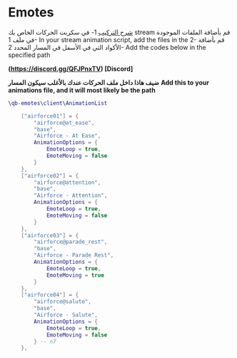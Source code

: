 # Emotes


[شرح التركيب](#emotes)
1- في سكربت الحركات الخاص بك stream قم بأضافة الملفات الموجودة في ملف
1- In your stream animation script, add the files in the
2- قم بأضافة الأكواد التي في الأسفل في المسار المحدد
2- Add the codes below in the specified path

**(https://discord.gg/QFJPnxTV) [Discord]**


**ضيف هاذا داخل ملف الحركات عندك بالأغلب سيكون المسار**
**Add this to your animations file, and it will most likely be the path**

```lua
\qb-emotes\client\AnimationList
```

```lua
    ["airforce01"] = { 
        "airforce@at_ease",
        "base",
        "Airforce - At Ease",
        AnimationOptions = {
            EmoteLoop = true,
            EmoteMoving = false
        }
    },
    ["airforce02"] = { 
        "airforce@attention",
        "base",
        "Airforce - Attention",
        AnimationOptions = {
            EmoteLoop = true,
            EmoteMoving = false
        }
    },
    ["airforce03"] = { 
        "airforce@parade_rest",
        "base",
        "Airforce - Parade Rest",
        AnimationOptions = {
            EmoteLoop = true,
            EmoteMoving = true
        } 
    },
    ["airforce04"] = {
        "airforce@salute",
        "base",
        "Airforce - Salute",
        AnimationOptions = {
            EmoteLoop = true,
            EmoteMoving = false
        } -- n7
    },
```
